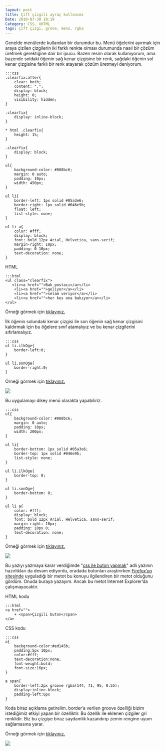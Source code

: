 ```yaml
---
layout: post
title: Çift çizgili ayraç kullanımı
Date: 2010-07-30 18:19
Category: CSS, XHTML
tags: çift çizgi, grove, menü, rgba
---
```


Genelde menülerde kullanılan bir durumdur bu. Menü öğelerini ayırmak
için araya çizilen çizgilerin iki farklı renkte olması durumunda nasıl
bir çözüm üretmek gerektiğine dair bir ipucu. Bazen resim olarak
kullanıyorum, ama bazende soldaki öğenin sağ kenar çizgisine bir renk,
sağdaki öğenin sol kenar çizgisine farklı bir renk atayarak çözüm
üretmeyi deniyorum.

	:::css
	.clearfix:after{
		clear: both;
		content: ".";
		display: block;
		height: 0;
		visibility: hidden;
	}

	.clearfix{
		display: inline-block;
	}

	* html .clearfix{
		height: 1%;
	}

	.clearfix{
		display: block;
	}

	ul{
		background-color: #008bc6;
		margin: 0 auto;
		padding: 10px;
		width: 450px;
	}

	ul li{
		border-left: 1px solid #05a3e6;
		border-right: 1px solid #046e9b;
		float: left;
		list-style: none;
	}

	ul li a{
		color: #fff;
		display: block;
		font: bold 12px Arial, Helvetica, sans-serif;
		margin-right: 10px;
		padding: 0 10px;
		text-decoration: none;
	}

HTML

	:::html
	<ul class="clearfix">
	   <li><a href="">Bak postacı</a></li>
	    <li><a href="">geliyor</a></li>
	    <li><a href="">selam veriyor</a></li>
	    <li><a href="">her kes ona bakıyor</a></li>
	</ul>

Örneği görmek için [tıklayınız.][]

İlk öğenin solundaki kenar çizgisi ile son öğenin sağ kenar çizgisini
kaldırmak için bu öğelere sınıf atamalıyız ve bu kenar çizgilerini
sıfırlamalıyız.

	:::css
	ul li.ilkOge{
		border-left:0;
	}

	ul li.sonOge{
		border-right:0;
	}

Örneği görmek için [tıklayınız.][1]

![][100]

Bu uygulamayı dikey menü olarakta yapabiliriz.

	:::css
	ul{
		background-color: #008bc6;
		margin: 0 auto;
		padding: 10px;
		width: 200px;
	}

	ul li{
		border-bottom: 1px solid #05a3e6;
		border-top: 1px solid #046e9b;
		list-style: none;
	}

	ul li.ilkOge{
		border-top: 0;
	}

	ul li.sonOge{
		border-bottom: 0;
	}

	ul li a{
		color: #fff;
		display: block;
		font: bold 12px Arial, Helvetica, sans-serif;
		margin-right: 10px;
		padding: 10px 0;
		text-decoration: none;
	}

Örneği görmek için [tıklayınız.][2]

![][3]

Bu yazıyı yazmaya karar verdiğimde "[css ile buton yapmak][]" adlı
yazının hazırlıkları da devam ediyordu, oradada butonları araştırırken
[Firefox’un sitesinde][] uyguladığı bir metot bu konuyu ilgilendiren bir
metot olduğunu gördüm. Onuda buraya yazayım. Ancak bu metot İnternet
Explorer’da çalışmayacaktır.

HTML kodu

	:::html
	<a href="">
		+ <span>Çizgili buton</span>
	</a>

CSS kodu

	:::css
	a{
		background-color:#ed145b;
		padding:5px 10px;
		color:#fff;
		text-decoration:none;
		font-weight:bold;
		font-size:16px;
	}

	a span{
		border-left:2px groove rgba(144, 71, 95, 0.55);
		display:inline-block;
		padding-left:6px
	}

Koda biraz açıklama getirelim. border’a verilen groove özelliği bizim
istediğimiz etkiyi yapan bir özelliktir. Bu özellik ile eklenen çizgiler
gri renklidir. Biz bu çizgiye biraz saydamlık kazandırıp zemin rengine
uyum sağlamasına yarar.

Örneği görmek için [tıklayınız.][4]

![][5]

  [tıklayınız.]: /dokumanlar/cift_cizgili_ayrac_kullanimi/cc_yatay_menuler.html
  [1]: /dokumanlar/cift_cizgili_ayrac_kullanimi/cc_yatay_menuler_2.html
  [100]: https://lh5.googleusercontent.com/3kw9YRieW_VXzEOEOqV96vRUKzMyrMD5Ov0n6065pDryNdmTfT6v7Ck17GEdG9SUwHI6KMr2kgtfpkqXctUafIbhJ3EndKnzWm9TAlRHsn1fJzvF
  [2]: /dokumanlar/cift_cizgili_ayrac_kullanimi/cc_dikey_menuler_2.html
  [3]: https://lh6.googleusercontent.com/kNhVcSKGO9UtLs9C63ZGCMCLQTz1p8Y6Uo4CxiYTXspEMvrgFj14NSpGf2qq3ZBH6Q28oD4MJZKMb0fqJBP2lngN4WsWhTlLNQeXzBk6JJ9TzGNKXw
  [css ile buton yapmak]: http://www.fatihhayrioglu.com/css-ile-buton-yapmak/
  [Firefox’un sitesinde]: https://addons.mozilla.org/en-US/firefox/
  [4]: /dokumanlar/cift_cizgili_ayrac_kullanimi/cc_border_grove.html
  [5]: https://lh4.googleusercontent.com/QG6mKNTajXXLlILJu0BXBTG4dGpNPJjm2s06_-XE9rbV9p5P0XKgiD05j1DCCAxEwdZo-iliMvdRkxKLWFuctdaPB1_HVX1msMaLK4PtUFoISnSB
